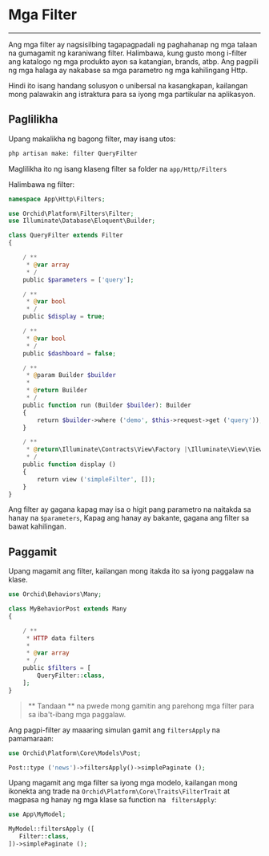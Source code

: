 # Mga Filter
----------


Ang mga filter ay nagsisilbing tagapagpadali ng paghahanap ng mga talaan na gumagamit ng karaniwang filter.
Halimbawa, kung gusto mong i-filter ang katalogo ng mga produkto ayon sa katangian, brands, atbp.
Ang pagpili ng mga halaga ​​ay nakabase sa mga parametro ng mga kahilingang Http.

Hindi ito isang handang solusyon o unibersal na kasangkapan,
kailangan mong palawakin ang istraktura para sa iyong mga partikular na aplikasyon.

## Paglilikha

Upang makalikha ng bagong filter, may isang utos:

```php
php artisan make: filter QueryFilter
```

Maglilikha ito ng isang klaseng filter sa folder na `app/Http/Filters`


Halimbawa ng filter:
```php
namespace App\Http\Filters;

use Orchid\Platform\Filters\Filter;
use Illuminate\Database\Eloquent\Builder;

class QueryFilter extends Filter
{

    / **
     * @var array
     * /
    public $parameters = ['query'];

    / **
     * @var bool
     * /
    public $display = true;

    / **
     * @var bool
     * /
    public $dashboard = false;

    / **
     * @param Builder $builder
     *
     * @return Builder
     * /
    public function run (Builder $builder): Builder
    {
        return $builder->where ('demo', $this->request->get ('query'));
    }

    / **
     * @return\Illuminate\Contracts\View\Factory |\Illuminate\View\View
     * /
    public function display ()
    {
        return view ('simpleFilter', []);
    }
}
```

Ang filter ay gagana kapag may isa o higit pang parametro na naitakda sa hanay na `$parameters`,
Kapag ang hanay ay bakante, gagana ang filter sa bawat kahilingan.

## Paggamit

Upang magamit ang filter, kailangan mong itakda ito sa iyong paggalaw na klase.
```php
use Orchid\Behaviors\Many;

class MyBehaviorPost extends Many
{

    / **
     * HTTP data filters
     *
     * @var array
     * /
    public $filters = [
        QueryFilter::class,
    ];
}
```

> ** Tandaan ** na pwede mong gamitin ang parehong mga filter para sa iba't-ibang mga paggalaw.


Ang pagpi-filter ay maaaring simulan gamit ang `filtersApply` na pamamaraan:
```php
use Orchid\Platform\Core\Models\Post;

Post::type ('news')->filtersApply()->simplePaginate ();
```


Upang magamit ang mga filter sa iyong mga modelo,
kailangan mong ikonekta ang trade na `Orchid\Platform\Core\Traits\FilterTrait` at magpasa ng hanay ng mga klase sa function na ` filtersApply`:

```php
use App\MyModel;

MyModel::filtersApply ([
   Filter::class,
])->simplePaginate ();

```
